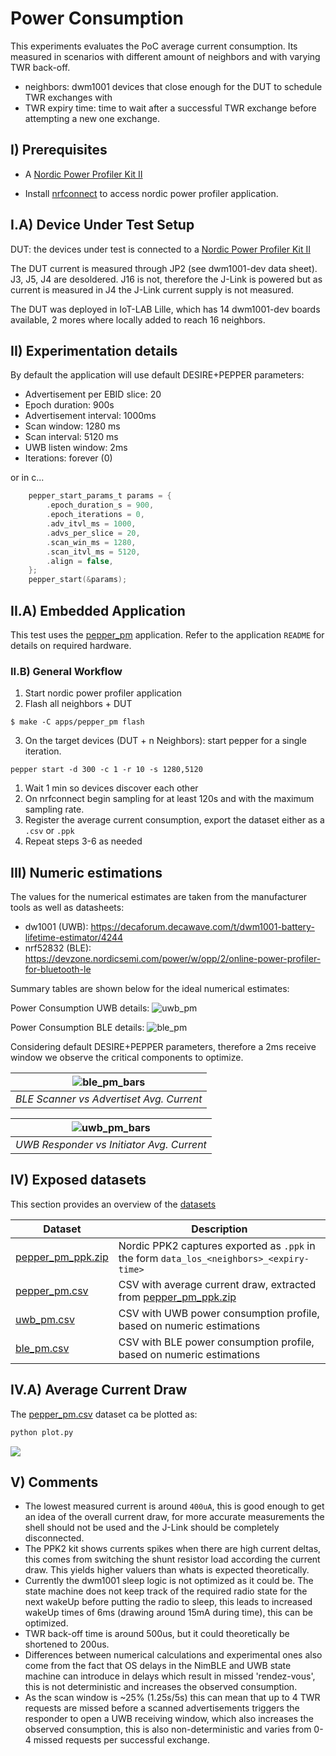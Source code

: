 # Power Consumption

This experiments evaluates the PoC average current consumption. Its measured in
scenarios with different amount of neighbors and with varying TWR back-off.

- neighbors: dwm1001 devices that close enough for the DUT to schedule TWR exchanges with
- TWR expiry time: time to wait after a successful TWR exchange before attempting a new one exchange.

## I) Prerequisites

- A [Nordic Power Profiler Kit II](https://eu.mouser.com/new/nordic-semiconductor/nordic-power-profiler-kit-2/?gclid=CjwKCAjwjtOTBhAvEiwASG4bCOO0BagGPWE2MuKZrlsp4m0DwB_qc-KmdqWzsTgIOwCwJvqT2jyBjRoCvdgQAvD_BwE)

- Install [nrfconnect](https://www.nordicsemi.com/Products/Development-tools/nrf-connect-for-desktop/download)
to access nordic power profiler application.

## I.A) Device Under Test Setup

DUT: the devices under test is connected to a [Nordic Power Profiler Kit II](https://eu.mouser.com/new/nordic-semiconductor/nordic-power-profiler-kit-2/?gclid=CjwKCAjwjtOTBhAvEiwASG4bCOO0BagGPWE2MuKZrlsp4m0DwB_qc-KmdqWzsTgIOwCwJvqT2jyBjRoCvdgQAvD_BwE)

The DUT current is measured through JP2 (see dwm1001-dev data sheet). J3, J5, J4
are desoldered. J16 is not, therefore the J-Link is powered but as current is measured
in J4 the J-Link current supply is not measured.

The DUT was deployed in IoT-LAB Lille, which has 14 dwm1001-dev boards available,
2 mores where locally added to reach 16 neighbors.

## II) Experimentation details

By default the application will use default DESIRE+PEPPER parameters:

- Advertisement per EBID slice: 20
- Epoch duration: 900s
- Advertisement interval: 1000ms
- Scan window: 1280 ms
- Scan interval: 5120 ms
- UWB listen window: 2ms
- Iterations: forever (0)

or in c...

```c
    pepper_start_params_t params = {
        .epoch_duration_s = 900,
        .epoch_iterations = 0,
        .adv_itvl_ms = 1000,
        .advs_per_slice = 20,
        .scan_win_ms = 1280,
        .scan_itvl_ms = 5120,
        .align = false,
    };
    pepper_start(&params);
```

## II.A) Embedded Application

This test uses the [pepper_pm](https://gitlab.inria.fr/pepper/riot-desire/-/tree/develop/apps/pepper_pm)
application. Refer to the application `README` for details on required hardware.

### II.B) General Workflow

1. Start nordic power profiler application
2. Flash all neighbors + DUT
```shell
$ make -C apps/pepper_pm flash
```
3. On the target devices (DUT + n Neighbors): start pepper for a single iteration.
```shell
pepper start -d 300 -c 1 -r 10 -s 1280,5120
```
1. Wait 1 min so devices discover each other
1. On nrfconnect begin sampling for at least 120s and with the maximum sampling
rate.
1. Register the average current consumption, export the dataset either as a `.csv`
or `.ppk`
1. Repeat steps 3-6 as needed

## III) Numeric estimations

The values for the numerical estimates are taken from the manufacturer tools as well
as datasheets:

- dw1001 (UWB): https://decaforum.decawave.com/t/dwm1001-battery-lifetime-estimator/4244
- nrf52832 (BLE): https://devzone.nordicsemi.com/power/w/opp/2/online-power-profiler-for-bluetooth-le

Summary tables are shown below for the ideal numerical estimates:

Power Consumption UWB details:
![uwb_pm](./figures/uwb_pm.png)

Power Consumption BLE details:
![ble_pm](./figures/ble_pm.png)

Considering default DESIRE+PEPPER parameters, therefore a 2ms receive window we observe the critical components to optimize.

|![ble_pm_bars](./figures/ble_pm_details.jpg)|
|:--------------------------------------------------------------------:|
|     *BLE Scanner vs Advertiset Avg. Current*                        |

|![uwb_pm_bars](./figures/uwb_pm_details.jpg)|
|:--------------------------------------------------------------------:|
|     *UWB Responder vs Initiator Avg. Current*                        |

## IV) Exposed datasets

This section provides an overview of the [datasets](./datasets)

| Dataset | Description |
|---------|-------------|
| [pepper_pm_ppk.zip](./datasets/pepper_pm_ppk.zip) | Nordic PPK2 captures exported as `.ppk` in the form `data_los_<neighbors>_<expiry-time>`|
| [pepper_pm.csv](./datasets/pepper_pm_csv) | CSV with average current draw, extracted from [pepper_pm_ppk.zip](./datasets/pepper_pm_ppk.zip)|
| [uwb_pm.csv](./datasets/uwb_pm.csv) | CSV with UWB power consumption profile, based on numeric estimations|
| [ble_pm.csv](./datasets/ble_pm.csv) | CSV with BLE power consumption profile, based on numeric estimations|

## IV.A) Average Current Draw

The [pepper_pm.csv](./datasets/pepper_pm_csv) dataset ca be plotted as:

```python
python plot.py
```

![](./figures/pepper_pm.jpg)

## V) Comments

* The lowest measured current is around `400uA`, this is good enough to get an
idea of the overall current draw, for more accurate measurements the shell should
not be used and the J-Link should be completely disconnected.
* The PPK2 kit shows currents spikes when there are high current deltas, this comes
from switching the shunt resistor load according the current draw. This yields
higher valuers than whats is expected theoretically.
* Currently the dwm1001 sleep logic is not optimized as it could be. The state
machine does not keep track of the required radio state for the next wakeUp before
putting the radio to sleep, this leads to increased wakeUp times of 6ms (drawing
around 15mA during time), this can be optimized.
* TWR back-off time is around 500us, but it could theoretically be shortened to
200us.
* Differences between numerical calculations and experimental ones also come from
the fact that OS delays in the NimBLE and UWB state machine can introduce in delays
which result in missed 'rendez-vous', this is not deterministic and increases the
observed consumption.
* As the scan window is ~25% (1.25s/5s) this can mean that up to 4 TWR requests
are missed before a scanned advertisements triggers the responder to open a UWB
receiving window, which also increases the observed consumption, this is also
non-deterministic and varies from 0-4 missed requests per successful exchange.
